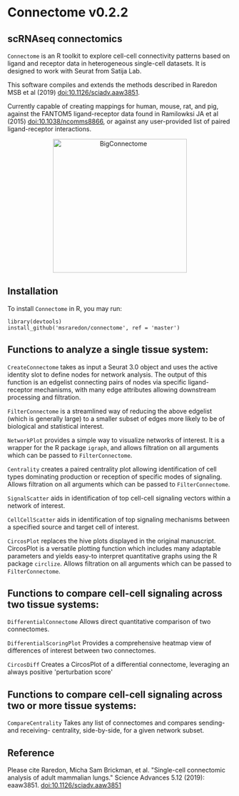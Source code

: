 # Connectome v0.2.2

## scRNAseq connectomics

`Connectome` is an R toolkit to explore cell-cell connectivity patterns based on ligand and receptor data in heterogeneous single-cell datasets. It is designed to work with Seurat from Satija Lab.

This software compiles and extends the methods described in Raredon MSB et al (2019) <doi:10.1126/sciadv.aaw3851>.

Currently capable of creating mappings for human, mouse, rat, and pig, against the FANTOM5 ligand-receptor data found in Ramilowksi JA et al (2015) <doi:10.1038/ncomms8866>, or against any user-provided list of paired ligand-receptor interactions.

<p align="center">
<img src="/man/figures/Big_Connectome.png" alt="BigConnectome"
	title="BigConnectome" width="300" height="300" />
</p>

## Installation
To install `Connectome` in R, you may run:

```
library(devtools)
install_github('msraredon/connectome', ref = 'master')
```

## Functions to analyze a single tissue system:

`CreateConnectome` takes as input a Seurat 3.0 object and uses the active identity slot to define nodes for network analysis. The output of this function is an edgelist connecting pairs of nodes via specific ligand-receptor mechanisms, with many edge attributes allowing downstream processing and filtration.

`FilterConnectome` is a streamlined way of reducing the above edgelist (which is generally large) to a smaller subset of edges more likely to be of biological and statistical interest.

`NetworkPlot` provides a simple way to visualize networks of interest.  It is a wrapper for the R package `igraph`, and allows filtration on all arguments which can be passed to `FilterConnectome`.

`Centrality` creates a paired centrality plot allowing identification of cell types dominating production or reception of specific modes of signaling. Allows filtration on all arguments which can be passed to `FilterConnectome`.

`SignalScatter` aids in identification of top cell-cell signaling vectors within a network of interest.

`CellCellScatter` aids in identification of top signaling mechanisms between a specified source and target cell of interest.

`CircosPlot` replaces the hive plots displayed in the original manuscript.  CircosPlot is a versatile plotting function which includes many adaptable parameters and yields easy-to interpret quantitative graphs using the R package `circlize`. Allows filtration on all arguments which can be passed to `FilterConnectome`.

## Functions to compare cell-cell signaling across two tissue systems:

`DifferentialConnectome` Allows direct quantitative comparison of two connectomes.

`DifferentialScoringPlot` Provides a comprehensive heatmap view of differences of interest between two connectomes.

`CircosDiff` Creates a CircosPlot of a differential connectome, leveraging an always positive 'perturbation score'

## Functions to compare cell-cell signaling across two or more tissue systems:

`CompareCentrality` Takes any list of connectomes and compares sending- and receiving- centrality, side-by-side, for a given network subset.

## Reference
Please cite Raredon, Micha Sam Brickman, et al. "Single-cell connectomic analysis of adult mammalian lungs." Science Advances 5.12 (2019): eaaw3851. <doi:10.1126/sciadv.aaw3851>

